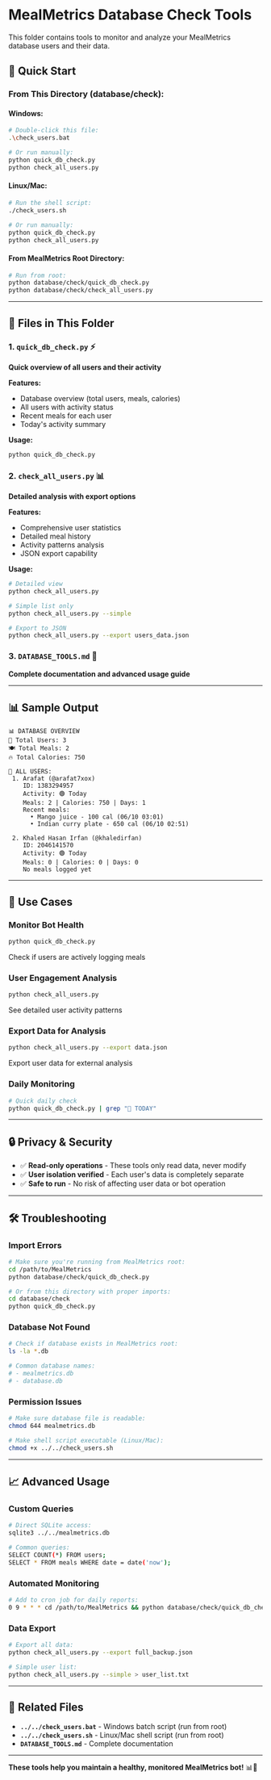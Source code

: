 # MealMetrics Database Check Tools

This folder contains tools to monitor and analyze your MealMetrics database users and their data.

## 🚀 Quick Start

### **From This Directory (database/check):**

#### **Windows:**
```bash
# Double-click this file:
.\check_users.bat

# Or run manually:
python quick_db_check.py
python check_all_users.py
```

#### **Linux/Mac:**
```bash
# Run the shell script:
./check_users.sh

# Or run manually:
python quick_db_check.py
python check_all_users.py
```

#### **From MealMetrics Root Directory:**
```bash
# Run from root:
python database/check/quick_db_check.py
python database/check/check_all_users.py
```

---

## 📁 Files in This Folder

### **1. `quick_db_check.py`** ⚡
**Quick overview of all users and their activity**

**Features:**
- Database overview (total users, meals, calories)
- All users with activity status
- Recent meals for each user
- Today's activity summary

**Usage:**
```bash
python quick_db_check.py
```

### **2. `check_all_users.py`** 📊
**Detailed analysis with export options**

**Features:**
- Comprehensive user statistics
- Detailed meal history
- Activity patterns analysis
- JSON export capability

**Usage:**
```bash
# Detailed view
python check_all_users.py

# Simple list only
python check_all_users.py --simple

# Export to JSON
python check_all_users.py --export users_data.json
```

### **3. `DATABASE_TOOLS.md`** 📖
**Complete documentation and advanced usage guide**

---

## 📊 Sample Output

```
📊 DATABASE OVERVIEW
👥 Total Users: 3
🍽️ Total Meals: 2
🔥 Total Calories: 750

👥 ALL USERS:
 1. Arafat (@arafat7xox)
    ID: 1383294957
    Activity: 🟢 Today
    Meals: 2 | Calories: 750 | Days: 1
    Recent meals:
      • Mango juice - 100 cal (06/10 03:01)
      • Indian curry plate - 650 cal (06/10 02:51)

 2. Khaled Hasan Irfan (@khaledirfan)
    ID: 2046141570
    Activity: 🟢 Today
    Meals: 0 | Calories: 0 | Days: 0
    No meals logged yet
```

---

## 🎯 Use Cases

### **Monitor Bot Health**
```bash
python quick_db_check.py
```
Check if users are actively logging meals

### **User Engagement Analysis**
```bash
python check_all_users.py
```
See detailed user activity patterns

### **Export Data for Analysis**
```bash
python check_all_users.py --export data.json
```
Export user data for external analysis

### **Daily Monitoring**
```bash
# Quick daily check
python quick_db_check.py | grep "📅 TODAY"
```

---

## 🔒 Privacy & Security

- ✅ **Read-only operations** - These tools only read data, never modify
- ✅ **User isolation verified** - Each user's data is completely separate
- ✅ **Safe to run** - No risk of affecting user data or bot operation

---

## 🛠️ Troubleshooting

### **Import Errors**
```bash
# Make sure you're running from MealMetrics root:
cd /path/to/MealMetrics
python database/check/quick_db_check.py

# Or from this directory with proper imports:
cd database/check
python quick_db_check.py
```

### **Database Not Found**
```bash
# Check if database exists in MealMetrics root:
ls -la *.db

# Common database names:
# - mealmetrics.db
# - database.db
```

### **Permission Issues**
```bash
# Make sure database file is readable:
chmod 644 mealmetrics.db

# Make shell script executable (Linux/Mac):
chmod +x ../../check_users.sh
```

---

## 📈 Advanced Usage

### **Custom Queries**
```bash
# Direct SQLite access:
sqlite3 ../../mealmetrics.db

# Common queries:
SELECT COUNT(*) FROM users;
SELECT * FROM meals WHERE date = date('now');
```

### **Automated Monitoring**
```bash
# Add to cron job for daily reports:
0 9 * * * cd /path/to/MealMetrics && python database/check/quick_db_check.py > daily_report.txt
```

### **Data Export**
```bash
# Export all data:
python check_all_users.py --export full_backup.json

# Simple user list:
python check_all_users.py --simple > user_list.txt
```

---

## 🔗 Related Files

- **`../../check_users.bat`** - Windows batch script (run from root)
- **`../../check_users.sh`** - Linux/Mac shell script (run from root)
- **`DATABASE_TOOLS.md`** - Complete documentation

---

**These tools help you maintain a healthy, monitored MealMetrics bot!** 📊🤖
